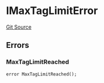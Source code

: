 # IMaxTagLimitError
[Git Source](https://github.com/thrackle-io/tron/blob/fceb75bbcbc9fcccdbb0ae49e82ea903ed8190d1/src/interfaces/IErrors.sol)


## Errors
### MaxTagLimitReached

```solidity
error MaxTagLimitReached();
```

